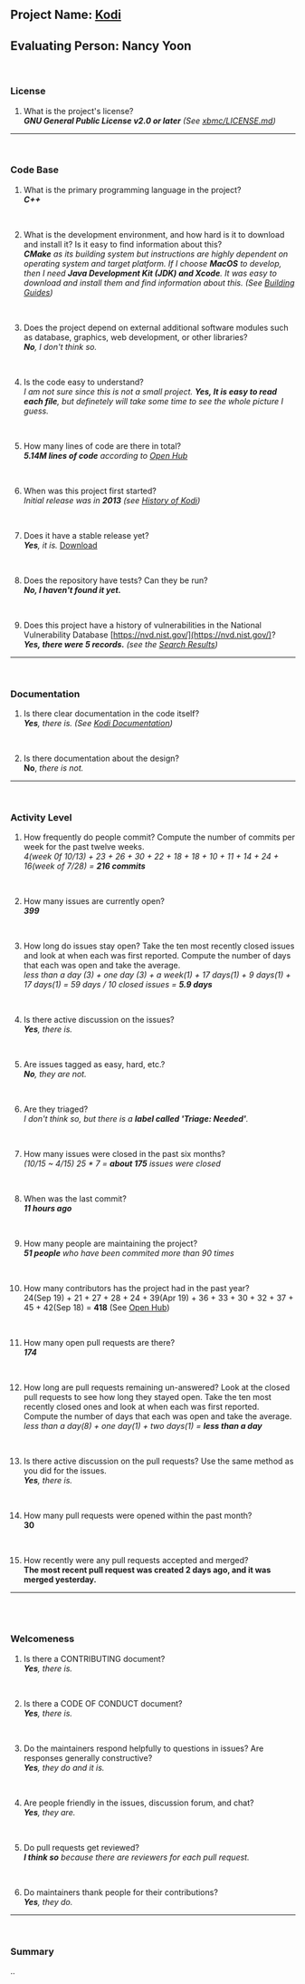 **Project Name**: [Kodi](https://github.com/xbmc/xbmc)
---
**Evaluating Person**: Nancy Yoon
---
<br>

### License
1. What is the project's license?  
_**GNU General Public License v2.0 or later** (See [xbmc/LICENSE.md](https://github.com/xbmc/xbmc/blob/master/LICENSE.md))_
---
<br>

### Code Base
1. What is the primary programming language in the project?  
_**C++**_
<br>

2. What is the development environment, and how hard is it to download and install it? Is it easy to find information about this?  
_**CMake** as its building system but instructions are highly dependent on operating system and target platform. If I choose **MacOS** to develop, then I need **Java Development Kit (JDK) and Xcode**. It was easy to download and install them and find information about this. (See [Building Guides](https://github.com/xbmc/xbmc/blob/master/docs/README.md))_
<br>

3. Does the project depend on external additional software modules such as database,  graphics, web development, or other libraries?  
_**No**, I don't think so._
<br>

4. Is the code easy to understand?  
_I am not sure since this is not a small project. **Yes, It is easy to read each file**, but definetely will take some time to see the whole picture I guess._
<br>

5. How many lines of code are there in total?  
_**5.14M lines of code** according to [Open Hub](https://www.openhub.net/p?query=kodi)_
<br>

6. When was this project first started?  
_Initial release was in **2013** (see [History of Kodi](https://kodi.wiki/view/History_of_Kodi))_
<br>

7. Does it have a stable release yet?  
_**Yes**, it is._ [Download](https://kodi.tv/download)
<br>

8. Does the repository have tests? Can they be run?  
_**No, I haven't found it yet.**_
<br>

9. Does this project have a history of vulnerabilities in the National Vulnerability Database [https://nvd.nist.gov/](https://nvd.nist.gov/)?  
_**Yes, there were 5 records.** (see the [Search Results](https://nvd.nist.gov/vuln/search/results?form_type=Basic&results_type=overview&query=kodi&search_type=all))_
---
<br>

### Documentation
1. Is there clear documentation in the code itself?  
_**Yes**, there is. (See [Kodi Documentation](https://github.com/xbmc/xbmc/blob/master/docs/README.md))_
<br>

2. Is there documentation about the design?  
**No**, _there is not._

---
<br>

### Activity Level
1. How frequently do people commit? Compute the number of commits per week for the past twelve weeks.  
_4(week 0f 10/13) + 23 + 26 + 30 + 22 + 18 + 18 + 10 + 11 + 14 + 24 + 16(week of 7/28) = **216 commits**_
<br>

2. How many issues are currently open?  
_**399**_
<br>

3. How long do issues stay open? Take the ten most recently closed issues and look at when each was first reported.
Compute the number of days that each was open and take the average.  
_less than a day (3) + one day (3) + a week(1) + 17 days(1) + 9 days(1) + 17 days(1) = 59 days / 10 closed issues = **5.9 days**_
<br>

4. Is there active discussion on the issues?  
_**Yes**, there is._
<br>

5. Are issues tagged as easy, hard, etc.?  
_**No**, they are not._
<br>

6. Are they triaged?  
_I don't think so, but there is a **label called 'Triage: Needed'**._
<br>

7. How many issues were closed in the past six months?  
_(10/15 ~ 4/15) 25 * 7 = **about 175** issues were closed_
<br>

8. When was the last commit?  
_**11 hours ago**_
<br>

9. How many people are maintaining the project?  
_**51 people** who have been commited more than 90 times_
<br>

10. How many contributors has the project had in the past year?  
24(Sep 19) + 21 + 27 + 28 + 24 + 39(Apr 19) + 36 + 33 + 30 + 32 + 37 + 45 + 42(Sep 18) = **418** (See [Open Hub](https://www.openhub.net/p/kodi))
<br>

11. How many open pull requests are there?  
_**174**_
<br>

12. How long are pull requests remaining un-answered? Look at the closed pull requests to see how long they stayed open. Take the ten most recently closed ones and look at when each was first reported. Compute the number of days that each was open and take the average.  
_less than a day(8) + one day(1) + two days(1) = **less than a day**_
<br>

13. Is there active discussion on the pull requests? Use the same method as you did for the issues.  
_**Yes**, there is._
<br>

14. How many pull requests were opened within the past month?  
**30**
<br>

15. How recently were any pull requests accepted and merged?  
**The most recent pull request was created 2 days ago, and it was merged yesterday.**
---
<br><br>

### Welcomeness
1. Is there a CONTRIBUTING document?  
_**Yes**, there is._
<br>

2. Is there a CODE OF CONDUCT document?  
_**Yes**, there is._
<br>

3. Do the maintainers respond helpfully to questions in issues? Are responses generally constructive?  
_**Yes**, they do and it is._
<br>

4. Are people friendly in the issues, discussion forum, and chat?  
_**Yes**, they are._
<br>

5. Do pull requests get reviewed?  
_**I think so** because there are reviewers for each pull request._
<br>

6. Do maintainers thank people for their contributions?  
_**Yes**, they do._ 
---
<br>

### Summary
..
